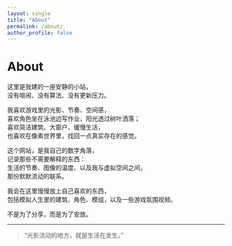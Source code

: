 ```yaml
---
layout: single
title: "About"
permalink: /about/
author_profile: false
---
```


# About

这里是我建的一座安静的小站，  
没有喧闹、没有算法、没有更新压力。

我喜欢游戏里的光影、节奏、空间感，  
喜欢角色坐在泳池边写作业，阳光透过树叶洒落；  
喜欢简洁建筑、大窗户、缓慢生活，  
也喜欢在像素世界里，找回一点真实存在的感觉。

这个网站，是我自己的数字角落，  
记录那些不需要解释的东西：  
生活的节奏、图像的温度、以及我与虚拟空间之间，  
那份默默流动的联系。

我会在这里慢慢放上自己喜欢的东西，  
包括模拟人生里的建筑、角色、模组，以及一些游戏氛围视频。

不是为了分享，而是为了安放。

---

> “光影流动的地方，就是生活在发生。”
